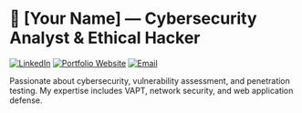 # 🚀 [Your Name] — Cybersecurity Analyst & Ethical Hacker

[![LinkedIn](https://img.shields.io/badge/LinkedIn-Connect-blue)](https://linkedin.com/in/your-profile)
[![Portfolio Website](https://img.shields.io/badge/Portfolio-Visit-brightgreen)](https://your-website-link)
[![Email](https://img.shields.io/badge/Email-Contact-red)](mailto:your-email@example.com)

Passionate about cybersecurity, vulnerability assessment, and penetration testing. My expertise includes VAPT, network security, and web application defense.
